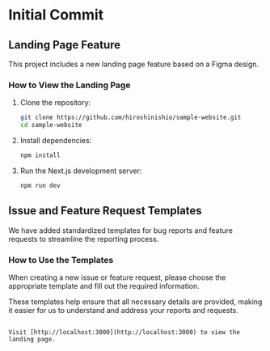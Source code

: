 # Initial Commit

## Landing Page Feature

This project includes a new landing page feature based on a Figma design.

### How to View the Landing Page

1. Clone the repository:

   ```bash
   git clone https://github.com/hiroshinishio/sample-website.git
   cd sample-website
   ```

2. Install dependencies:

   ```bash
   npm install
   ```

3. Run the Next.js development server:

   ```bash
   npm run dev

## Issue and Feature Request Templates

We have added standardized templates for bug reports and feature requests to streamline the reporting process.

### How to Use the Templates

When creating a new issue or feature request, please choose the appropriate template and fill out the required information.

These templates help ensure that all necessary details are provided, making it easier for us to understand and address your reports and requests.
   ```

   Visit [http://localhost:3000](http://localhost:3000) to view the landing page.
